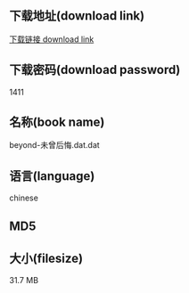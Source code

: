 ## 下载地址(download link)
[下载链接 download link](https://voluble-croquembouche-d321dc.netlify.app/?s=beyond-%E6%9C%AA%E6%9B%BE%E5%90%8E%E6%82%94.dat)

## 下载密码(download password)
1411

## 名称(book name)
beyond-未曾后悔.dat.dat

## 语言(language)
chinese

## MD5


## 大小(filesize)
31.7 MB
